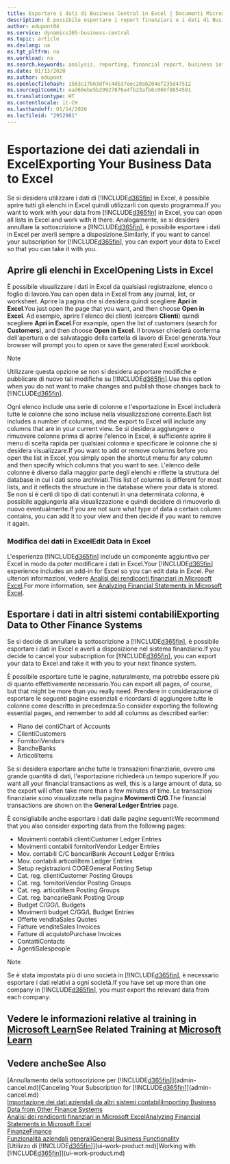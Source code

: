 ```yaml
---
title: Esportare i dati di Business Central in Excel | Documenti Microsoft
description: È possibile esportare i report finanziari e i dati di Business Intelligence da Business Central in Excel o aprire i dati di Business Central in Excel.
author: edupont04
ms.service: dynamics365-business-central
ms.topic: article
ms.devlang: na
ms.tgt_pltfrm: na
ms.workload: na
ms.search.keywords: analysis, reporting, financial report, business intelligence, BI, Excel
ms.date: 01/13/2020
ms.author: edupont
ms.openlocfilehash: 1583c17b63df4c4db37eec20ab204ef235d47512
ms.sourcegitcommit: ead69ebe5b29927876a4fb23afb6c066f8854591
ms.translationtype: HT
ms.contentlocale: it-CH
ms.lasthandoff: 01/14/2020
ms.locfileid: "2952981"
---
```

# <a name="exporting-your-business-data-to-excel"></a><span data-ttu-id="c21b9-103">Esportazione dei dati aziendali in Excel</span><span class="sxs-lookup"><span data-stu-id="c21b9-103">Exporting Your Business Data to Excel</span></span>
<span data-ttu-id="c21b9-104">Se si desidera utilizzare i dati di [!INCLUDE[d365fin](includes/d365fin_md.md)] in Excel, è possibile aprire tutti gli elenchi in Excel quindi utilizzarli con questo programma.</span><span class="sxs-lookup"><span data-stu-id="c21b9-104">If you want to work with your data from [!INCLUDE[d365fin](includes/d365fin_md.md)] in Excel, you can open all lists in Excel and work with it there.</span></span> <span data-ttu-id="c21b9-105">Analogamente, se si desidera annullare la sottoscrizione a [!INCLUDE[d365fin](includes/d365fin_md.md)], è possibile esportare i dati in Excel per averli sempre a disposizione.</span><span class="sxs-lookup"><span data-stu-id="c21b9-105">Similarly, if you want to cancel your subscription for [!INCLUDE[d365fin](includes/d365fin_md.md)], you can export your data to Excel so that you can take it with you.</span></span>

## <a name="opening-lists-in-excel"></a><span data-ttu-id="c21b9-106">Aprire gli elenchi in Excel</span><span class="sxs-lookup"><span data-stu-id="c21b9-106">Opening Lists in Excel</span></span>
<span data-ttu-id="c21b9-107">È possibile visualizzare i dati in Excel da qualsiasi registrazione, elenco o foglio di lavoro.</span><span class="sxs-lookup"><span data-stu-id="c21b9-107">You can open data in Excel from any journal, list, or worksheet.</span></span> <span data-ttu-id="c21b9-108">Aprire la pagina che si desidera quindi scegliere **Apri in Excel**.</span><span class="sxs-lookup"><span data-stu-id="c21b9-108">You just open the page that you want, and then choose **Open in Excel**.</span></span> <span data-ttu-id="c21b9-109">Ad esempio, aprire l'elenco dei clienti (cercare **Clienti**) quindi scegliere **Apri in Excel**.</span><span class="sxs-lookup"><span data-stu-id="c21b9-109">For example, open the list of customers (search for **Customers**), and then choose **Open in Excel**.</span></span> <span data-ttu-id="c21b9-110">Il browser chiederà conferma dell'apertura o del salvataggio della cartella di lavoro di Excel generata.</span><span class="sxs-lookup"><span data-stu-id="c21b9-110">Your browser will prompt you to open or save the generated Excel workbook.</span></span>  

> [!NOTE]
> <span data-ttu-id="c21b9-111">Utilizzare questa opzione se non si desidera apportare modifiche e pubblicare di nuovo tali modifiche su [!INCLUDE[d365fin](includes/d365fin_md.md)].</span><span class="sxs-lookup"><span data-stu-id="c21b9-111">Use this option when you do not want to make changes and publish those changes back to [!INCLUDE[d365fin](includes/d365fin_md.md)].</span></span>  

<span data-ttu-id="c21b9-112">Ogni elenco include una serie di colonne e l'esportazione in Excel includerà tutte le colonne che sono incluse nella visualizzazione corrente.</span><span class="sxs-lookup"><span data-stu-id="c21b9-112">Each list includes a number of columns, and the export to Excel will include any columns that are in your current view.</span></span> <span data-ttu-id="c21b9-113">Se si desidera aggiungere o rimuovere colonne prima di aprire l'elenco in Excel, è sufficiente aprire il menu di scelta rapida per qualsiasi colonna e specificare le colonne che si desidera visualizzare.</span><span class="sxs-lookup"><span data-stu-id="c21b9-113">If you want to add or remove columns before you open the list in Excel, you simply open the shortcut menu for any column and then specify which columns that you want to see.</span></span> <span data-ttu-id="c21b9-114">L'elenco delle colonne è diverso dalla maggior parte degli elenchi e riflette la struttura del database in cui i dati sono archiviati.</span><span class="sxs-lookup"><span data-stu-id="c21b9-114">This list of columns is different for most lists, and it reflects the structure in the database where your data is stored.</span></span> <span data-ttu-id="c21b9-115">Se non si è certi di tipo di dati contenuti in una determinata colonna, è possibile aggiungerla alla visualizzazione e quindi decidere di rimuoverlo di nuovo eventualmente.</span><span class="sxs-lookup"><span data-stu-id="c21b9-115">If you are not sure what type of data a certain column contains, you can add it to your view and then decide if you want to remove it again.</span></span>  

### <a name="edit-data-in-excel"></a><span data-ttu-id="c21b9-116">Modifica dei dati in Excel</span><span class="sxs-lookup"><span data-stu-id="c21b9-116">Edit Data in Excel</span></span>
<span data-ttu-id="c21b9-117">L'esperienza [!INCLUDE[d365fin](includes/d365fin_md.md)] include un componente aggiuntivo per Excel in modo da poter modificare i dati in Excel.</span><span class="sxs-lookup"><span data-stu-id="c21b9-117">Your [!INCLUDE[d365fin](includes/d365fin_md.md)] experience includes an add-in for Excel so you can edit data in Excel.</span></span> <span data-ttu-id="c21b9-118">Per ulteriori informazioni, vedere [Analisi dei rendiconti finanziari in Microsoft Excel](finance-analyze-excel.md).</span><span class="sxs-lookup"><span data-stu-id="c21b9-118">For more information, see [Analyzing Financial Statements in Microsoft Excel](finance-analyze-excel.md).</span></span>  

## <a name="exporting-data-to-other-finance-systems"></a><span data-ttu-id="c21b9-119">Esportare i dati in altri sistemi contabili</span><span class="sxs-lookup"><span data-stu-id="c21b9-119">Exporting Data to Other Finance Systems</span></span>
<span data-ttu-id="c21b9-120">Se si decide di annullare la sottoscrizione a [!INCLUDE[d365fin](includes/d365fin_md.md)], è possibile esportare i dati in Excel e averli a disposizione nel sistema finanziario.</span><span class="sxs-lookup"><span data-stu-id="c21b9-120">If you decide to cancel your subscription for [!INCLUDE[d365fin](includes/d365fin_md.md)], you can export your data to Excel and take it with you to your next finance system.</span></span>  

<span data-ttu-id="c21b9-121">È possibile esportare tutte le pagine, naturalmente, ma potrebbe essere più di quanto effettivamente necessario.</span><span class="sxs-lookup"><span data-stu-id="c21b9-121">You can export all pages, of course, but that might be more than you really need.</span></span> <span data-ttu-id="c21b9-122">Prendere in considerazione di esportare le seguenti pagine essenziali e ricordarsi di aggiungere tutte le colonne come descritto in precedenza:</span><span class="sxs-lookup"><span data-stu-id="c21b9-122">So consider exporting the following essential pages, and remember to add all columns as described earlier:</span></span>  

* <span data-ttu-id="c21b9-123">Piano dei conti</span><span class="sxs-lookup"><span data-stu-id="c21b9-123">Chart of Accounts</span></span>  
* <span data-ttu-id="c21b9-124">Clienti</span><span class="sxs-lookup"><span data-stu-id="c21b9-124">Customers</span></span>  
* <span data-ttu-id="c21b9-125">Fornitori</span><span class="sxs-lookup"><span data-stu-id="c21b9-125">Vendors</span></span>  
* <span data-ttu-id="c21b9-126">Banche</span><span class="sxs-lookup"><span data-stu-id="c21b9-126">Banks</span></span>  
* <span data-ttu-id="c21b9-127">Articoli</span><span class="sxs-lookup"><span data-stu-id="c21b9-127">Items</span></span>  

<span data-ttu-id="c21b9-128">Se si desidera esportare anche tutte le transazioni finanziarie, ovvero una grande quantità di dati, l'esportazione richiederà un tempo superiore.</span><span class="sxs-lookup"><span data-stu-id="c21b9-128">If you want all your financial transactions as well, this is a large amount of data, so the export will often take more than a few minutes of time.</span></span> <span data-ttu-id="c21b9-129">Le transazioni finanziarie sono visualizzate nella pagina **Movimenti C/G**.</span><span class="sxs-lookup"><span data-stu-id="c21b9-129">The financial transactions are shown on the **General Ledger Entries** page.</span></span>  

<span data-ttu-id="c21b9-130">È consigliabile anche esportare i dati dalle pagine seguenti:</span><span class="sxs-lookup"><span data-stu-id="c21b9-130">We recommend that you also consider exporting data from the following pages:</span></span>  

* <span data-ttu-id="c21b9-131">Movimenti contabili clienti</span><span class="sxs-lookup"><span data-stu-id="c21b9-131">Customer Ledger Entries</span></span>  
* <span data-ttu-id="c21b9-132">Movimenti contabili fornitori</span><span class="sxs-lookup"><span data-stu-id="c21b9-132">Vendor Ledger Entries</span></span>  
* <span data-ttu-id="c21b9-133">Mov. contabili C/C bancari</span><span class="sxs-lookup"><span data-stu-id="c21b9-133">Bank Account Ledger Entries</span></span>  
* <span data-ttu-id="c21b9-134">Mov. contabili articoli</span><span class="sxs-lookup"><span data-stu-id="c21b9-134">Item Ledger Entries</span></span>  
* <span data-ttu-id="c21b9-135">Setup registrazioni COGE</span><span class="sxs-lookup"><span data-stu-id="c21b9-135">General Posting Setup</span></span>  
* <span data-ttu-id="c21b9-136">Cat. reg. clienti</span><span class="sxs-lookup"><span data-stu-id="c21b9-136">Customer Posting Groups</span></span>  
* <span data-ttu-id="c21b9-137">Cat. reg. fornitori</span><span class="sxs-lookup"><span data-stu-id="c21b9-137">Vendor Posting Groups</span></span>  
* <span data-ttu-id="c21b9-138">Cat. reg. articoli</span><span class="sxs-lookup"><span data-stu-id="c21b9-138">Item Posting Groups</span></span>  
* <span data-ttu-id="c21b9-139">Cat. reg. bancarie</span><span class="sxs-lookup"><span data-stu-id="c21b9-139">Bank Posting Group</span></span>  
* <span data-ttu-id="c21b9-140">Budget C/G</span><span class="sxs-lookup"><span data-stu-id="c21b9-140">G/L Budgets</span></span>  
* <span data-ttu-id="c21b9-141">Movimenti budget C/G</span><span class="sxs-lookup"><span data-stu-id="c21b9-141">G/L Budget Entries</span></span>  
* <span data-ttu-id="c21b9-142">Offerte vendita</span><span class="sxs-lookup"><span data-stu-id="c21b9-142">Sales Quotes</span></span>  
* <span data-ttu-id="c21b9-143">Fatture vendite</span><span class="sxs-lookup"><span data-stu-id="c21b9-143">Sales Invoices</span></span>  
* <span data-ttu-id="c21b9-144">Fatture di acquisto</span><span class="sxs-lookup"><span data-stu-id="c21b9-144">Purchase Invoices</span></span>  
* <span data-ttu-id="c21b9-145">Contatti</span><span class="sxs-lookup"><span data-stu-id="c21b9-145">Contacts</span></span>  
* <span data-ttu-id="c21b9-146">Agenti</span><span class="sxs-lookup"><span data-stu-id="c21b9-146">Salespeople</span></span>  

> [!NOTE]  
>   <span data-ttu-id="c21b9-147">Se è stata impostata più di uno società in [!INCLUDE[d365fin](includes/d365fin_md.md)], è necessario esportare i dati relativi a ogni società.</span><span class="sxs-lookup"><span data-stu-id="c21b9-147">If you have set up more than one company in [!INCLUDE[d365fin](includes/d365fin_md.md)], you must export the relevant data from each company.</span></span>

## <a name="see-related-training-at-microsoft-learnlearnmodulesconfigure-powerbi-excel-dynamics-365-business-centralindex"></a><span data-ttu-id="c21b9-148">Vedere le informazioni relative al training in [Microsoft Learn](/learn/modules/configure-powerbi-excel-dynamics-365-business-central/index)</span><span class="sxs-lookup"><span data-stu-id="c21b9-148">See Related Training at [Microsoft Learn](/learn/modules/configure-powerbi-excel-dynamics-365-business-central/index)</span></span>

## <a name="see-also"></a><span data-ttu-id="c21b9-149">Vedere anche</span><span class="sxs-lookup"><span data-stu-id="c21b9-149">See Also</span></span>
<span data-ttu-id="c21b9-150">[Annullamento della sottoscrizione per [!INCLUDE[d365fin](includes/d365fin_md.md)]](admin-cancel.md)</span><span class="sxs-lookup"><span data-stu-id="c21b9-150">[Canceling Your Subscription for [!INCLUDE[d365fin](includes/d365fin_md.md)]](admin-cancel.md)</span></span>  
[<span data-ttu-id="c21b9-151">Importazione dei dati aziendali da altri sistemi contabili</span><span class="sxs-lookup"><span data-stu-id="c21b9-151">Importing Business Data from Other Finance Systems</span></span>](across-import-data-configuration-packages.md)  
[<span data-ttu-id="c21b9-152">Analisi dei rendiconti finanziari in Microsoft Excel</span><span class="sxs-lookup"><span data-stu-id="c21b9-152">Analyzing Financial Statements in Microsoft Excel</span></span>](finance-analyze-excel.md)  
[<span data-ttu-id="c21b9-153">Finanze</span><span class="sxs-lookup"><span data-stu-id="c21b9-153">Finance</span></span>](finance.md)  
[<span data-ttu-id="c21b9-154">Funzionalità aziendali generali</span><span class="sxs-lookup"><span data-stu-id="c21b9-154">General Business Functionality</span></span>](ui-across-business-areas.md)  
<span data-ttu-id="c21b9-155">[Utilizzo di [!INCLUDE[d365fin](includes/d365fin_md.md)]](ui-work-product.md)</span><span class="sxs-lookup"><span data-stu-id="c21b9-155">[Working with [!INCLUDE[d365fin](includes/d365fin_md.md)]](ui-work-product.md)</span></span>  
